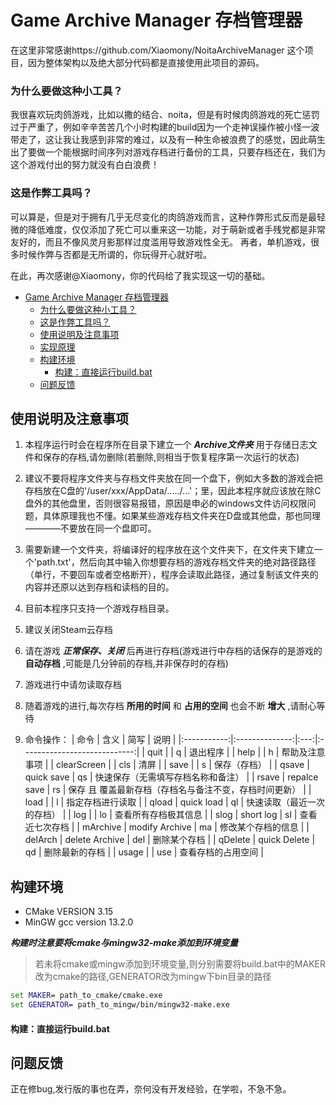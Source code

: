 # Game Archive Manager 存档管理器
在这里非常感谢https://github.com/Xiaomony/NoitaArchiveManager 这个项目，因为整体架构以及绝大部分代码都是直接使用此项目的源码。
### 为什么要做这种小工具？
我很喜欢玩肉鸽游戏，比如以撒的结合、noita，但是有时候肉鸽游戏的死亡惩罚过于严重了，例如辛辛苦苦几个小时构建的build因为一个走神误操作被小怪一波带走了，这让我让我感到非常的难过，以及有一种生命被浪费了的感觉，因此萌生出了要做一个能根据时间序列对游戏存档进行备份的工具，只要存档还在，我们为这个游戏付出的努力就没有白白浪费！
### 这是作弊工具吗？
可以算是，但是对于拥有几乎无尽变化的肉鸽游戏而言，这种作弊形式反而是最轻微的降低难度，仅仅添加了死亡可以重来这一功能，对于萌新或者手残党都是非常友好的，而且不像风灵月影那样过度滥用导致游戏性全无。
再者，单机游戏，很多时候作弊与否都是无所谓的，你玩得开心就好啦。


在此，再次感谢@Xiaomony，你的代码给了我实现这一切的基础。




- [Game Archive Manager 存档管理器](#game-archive-manager-存档管理器)
    - [为什么要做这种小工具？](#为什么要做这种小工具)
    - [这是作弊工具吗？](#这是作弊工具吗)
  - [使用说明及注意事项](#使用说明及注意事项)
  - [实现原理](#实现原理)
  - [构建环境](#构建环境)
      - [构建：直接运行build.bat](#构建直接运行buildbat)
  - [问题反馈](#问题反馈)
  
## 使用说明及注意事项

1. 本程序运行时会在程序所在目录下建立一个 **_Archive文件夹_** 用于存储日志文件和保存的存档,请勿删除(若删除,则相当于恢复程序第一次运行的状态)

2. 建议不要将程序文件夹与存档文件夹放在同一个盘下，例如大多数的游戏会把存档放在C盘的'/user/xxx/AppData/...../...'；里，因此本程序就应该放在除C盘外的其他盘里，否则很容易报错，原因是申必的windows文件访问权限问题，具体原理我也不懂。如果某些游戏存档文件夹在D盘或其他盘，那也同理————不要放在同一个盘即可。
3. 需要新建一个文件夹，将编译好的程序放在这个文件夹下，在文件夹下建立一个'path.txt'，然后向其中输入你想要存档的游戏存档文件夹的绝对路径路径（单行，不要回车或者空格断开），程序会读取此路径，通过复制该文件夹的内容并还原以达到存档和读档的目的。
4. 目前本程序只支持一个游戏存档目录。


5. 建议关闭Steam云存档

6. 请在游戏 **_正常保存、关闭_** 后再进行存档(游戏进行中存档的话保存的是游戏的 **自动存档** ,可能是几分钟前的存档,并非保存时的存档)

7. 游戏进行中请勿读取存档

8. 随着游戏的进行,每次存档 **所用的时间** 和 **占用的空间** 也会不断 **增大** ,请耐心等待

9. 命令操作：
   | 命令          | 含义             | 简写  | 说明                           |
   |:-----------:|:--------------:|:---:|:----------------------------:|
   | quit        |                | q   | 退出程序                         |
   | help        |                | h   | 帮助及注意事项                      |
   | clearScreen |                | cls | 清屏                           |
   | save        |                | s   | 保存（存档）                       |
   | qsave       | quick save     | qs  | 快速保存（无需填写存档名称和备注）            |
   | rsave       | repalce save   | rs  | 保存 且 覆盖最新存档（存档名与备注不变，存档时间更新） |
   | load        |                | l   | 指定存档进行读取                     |
   | qload       | quick load     | ql  | 快速读取（最近一次的存档）                |
   | log         |                | lo  | 查看所有存档极其信息                   |
   | slog        | short log      | sl  | 查看近七次存档                |
   | mArchive    | modify Archive | ma  | 修改某个存档的信息                    |
   | delArch     | delete Archive | del | 删除某个存档                       |
   | qDelete     | quick Delete   | qd  | 删除最新的存档                      |
   | usage       |                | use | 查看存档的占用空间            |


## 构建环境

- CMake VERSION 3.15
- MinGW gcc version 13.2.0

**_构建时注意要将cmake与mingw32-make添加到环境变量_**

>若未将cmake或mingw添加到环境变量,则分别需要将build.bat中的MAKER改为cmake的路径,GENERATOR改为mingw下bin目录的路径

```bat
set MAKER= path_to_cmake/cmake.exe
set GENERATOR= path_to_mingw/bin/mingw32-make.exe
```

#### 构建：直接运行build.bat

## 问题反馈
正在修bug,发行版的事也在弄，奈何没有开发经验，在学啦，不急不急。
